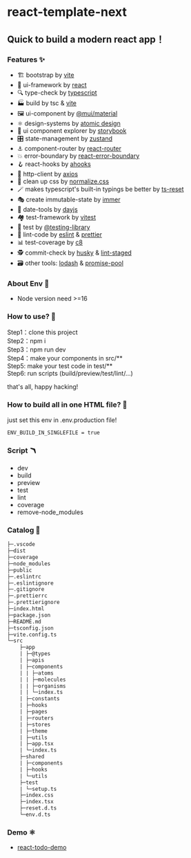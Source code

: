 # react-template-next

## Quick to build a modern react app！

### Features ✨

- 🏗️ bootstrap by [vite](https://vitejs.dev/)
- 📸 ui-framework by [react](https://beta.reactjs.org/)
- 🔍 type-check by [typescript](https://www.typescriptlang.org/)
- 🏭 build by tsc & [vite](https://github.com/vitejs/vite)
- 🖼️ ui-component by [@mui/material](https://mui.com/)
- ⚛️ design-systems by [atomic design](https://atomicdesign.bradfrost.com/)
- 📔 ui component explorer by [storybook](https://storybook.js.org/)
- 🎛️ state-management by [zustand](https://zustand-demo.pmnd.rs/)
- ⚓ component-router by [react-router](https://reactrouter.com/)
- 💥 error-boundary by [react-error-boundary](https://github.com/bvaughn/react-error-boundary)
- 🪝 react-hooks by [ahooks](https://ahooks.js.org/)
- 📡 http-client by [axios](https://axios-http.com/)
- 🛁 clean up css by [normalize.css](https://github.com/necolas/normalize.css/)
- 🪄 makes typescript's built-in typings be better by [ts-reset](https://github.com/total-typescript/ts-reset)
- 🎭 create immutable-state by [immer](https://immerjs.github.io/immer/)
- 📅 date-tools by [dayjs](https://day.js.org/)
- 🏘️ test-framework by [vitest](https://vitest.dev/)
- 🐙 test by [@testing-library](https://testing-library.com/)
- 👀 lint-code by [eslint](eslint.org) & [prettier](https://prettier.io/)
- 📊 test-coverage by [c8](https://github.com/bcoe/c8)
- 🕵️ commit-check by [husky](https://typicode.github.io/husky/#/) & [lint-staged](https://github.com/okonet/lint-staged)
- 🗃️ other tools: [lodash](https://github.com/lodash/lodash) & [promise-pool](https://www.npmjs.com/package/@supercharge/promise-pool)

### About Env 🌌
- Node version need >=16

### How to use? 🤨

  Step1：clone this project  
  Step2：npm i  
  Step3：npm run dev  
  Step4：make your components in src/\*\*  
  Step5: make your test code  in test/\*\*  
  Step6: run scripts (build/preview/test/lint/...)  

  that's all, happy hacking!  

### How to build all in one HTML file? 📜

  just set this env in .env.production file!
  ```
  ENV_BUILD_IN_SINGLEFILE = true
  ```

### Script 🪃
- dev
- build
- preview
- test
- lint
- coverage
- remove-node_modules

### Catalog 📑

```txt
├─.vscode
├─dist
├─coverage
├─node_modules
├─public
├─.eslintrc
├─.eslintignore
├─.gitignore
├─.prettierrc
├─.prettierignore
├─index.html
├─package.json
├─README.md
├─tsconfig.json
├─vite.config.ts
└─src
    ├─app
    | ├─@types
    | ├─apis
    | ├─components
    | | ├─atoms
    | | ├─molecules
    | | ├─organisms
    | | └─index.ts
    | ├─constants
    | ├─hooks
    | ├─pages
    | ├─routers
    | ├─stores
    | ├─theme
    | ├─utils
    | ├─app.tsx
    | └─index.ts
    ├─shared
    | ├─components
    | ├─hooks
    | └─utils
    ├─test
    | └─setup.ts
    ├─index.css
    ├─index.tsx
    ├─reset.d.ts
    └─env.d.ts
```

### Demo ⚛️
- [react-todo-demo](https://github.com/zpm683/react-todo-demo)

